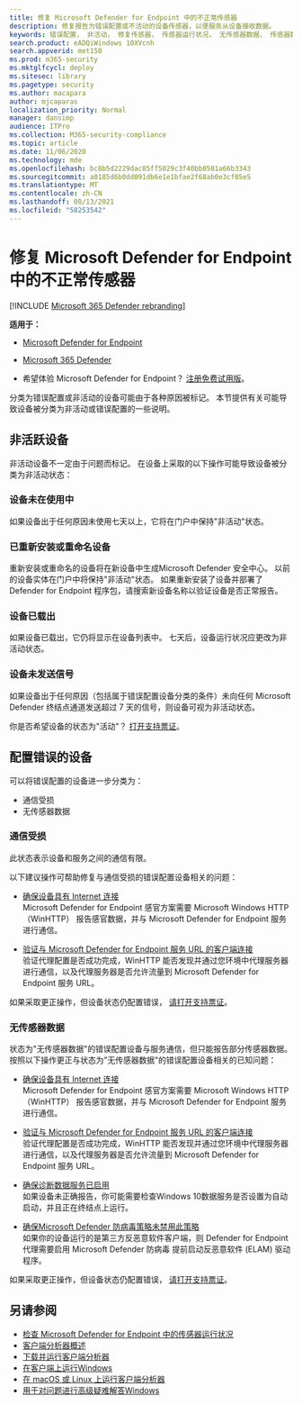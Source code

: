 ```yaml
---
title: 修复 Microsoft Defender for Endpoint 中的不正常传感器
description: 修复报告为错误配置或不活动的设备传感器，以便服务从设备接收数据。
keywords: 错误配置， 非活动， 修复传感器， 传感器运行状况， 无传感器数据， 传感器数据， 通信受损， 通信
search.product: eADQiWindows 10XVcnh
search.appverid: met150
ms.prod: m365-security
ms.mktglfcycl: deploy
ms.sitesec: library
ms.pagetype: security
ms.author: macapara
author: mjcaparas
localization_priority: Normal
manager: dansimp
audience: ITPro
ms.collection: M365-security-compliance
ms.topic: article
ms.date: 11/06/2020
ms.technology: mde
ms.openlocfilehash: bc8b5d2229dac85ff5029c3f40bb0581a66b3343
ms.sourcegitcommit: a0185d6b0dd091db6e1e1bfae2f68ab0e3cf05e5
ms.translationtype: MT
ms.contentlocale: zh-CN
ms.lasthandoff: 08/13/2021
ms.locfileid: "58253542"
---
```

# <a name="fix-unhealthy-sensors-in-microsoft-defender-for-endpoint"></a>修复 Microsoft Defender for Endpoint 中的不正常传感器

[!INCLUDE [Microsoft 365 Defender rebranding](../../includes/microsoft-defender.md)]

**适用于：**
- [Microsoft Defender for Endpoint](https://go.microsoft.com/fwlink/?linkid=2154037)
- [Microsoft 365 Defender](https://go.microsoft.com/fwlink/?linkid=2118804)

- 希望体验 Microsoft Defender for Endpoint？ [注册免费试用版](https://signup.microsoft.com/create-account/signup?products=7f379fee-c4f9-4278-b0a1-e4c8c2fcdf7e&ru=https://aka.ms/MDEp2OpenTrial?ocid=docs-wdatp-fixsensor-abovefoldlink)。

分类为错误配置或非活动的设备可能由于各种原因被标记。 本节提供有关可能导致设备被分类为非活动或错误配置的一些说明。

## <a name="inactive-devices"></a>非活跃设备

非活动设备不一定由于问题而标记。 在设备上采取的以下操作可能导致设备被分类为非活动状态：

### <a name="device-is-not-in-use"></a>设备未在使用中

如果设备出于任何原因未使用七天以上，它将在门户中保持"非活动"状态。

### <a name="device-was-reinstalled-or-renamed"></a>已重新安装或重命名设备
重新安装或重命名的设备将在新设备中生成Microsoft Defender 安全中心。 以前的设备实体在门户中将保持"非活动"状态。 如果重新安装了设备并部署了 Defender for Endpoint 程序包，请搜索新设备名称以验证设备是否正常报告。

### <a name="device-was-offboarded"></a>设备已载出
如果设备已载出，它仍将显示在设备列表中。 七天后，设备运行状况应更改为非活动状态。

### <a name="device-is-not-sending-signals"></a>设备未发送信号
如果设备出于任何原因（包括属于错误配置设备分类的条件）未向任何 Microsoft Defender 终结点通道发送超过 7 天的信号，则设备可视为非活动状态。 

你是否希望设备的状态为"活动"？ [打开支持票证](https://support.microsoft.com/getsupport?wf=0&tenant=ClassicCommercial&oaspworkflow=start_1.0.0.0&locale=en-us&supportregion=en-us&pesid=16055&ccsid=636206786382823561)。

## <a name="misconfigured-devices"></a>配置错误的设备
可以将错误配置的设备进一步分类为：
- 通信受损
- 无传感器数据

### <a name="impaired-communications"></a>通信受损
此状态表示设备和服务之间的通信有限。

以下建议操作可帮助修复与通信受损的错误配置设备相关的问题：

- [确保设备具有 Internet 连接](troubleshoot-onboarding.md#troubleshoot-onboarding-issues-on-the-device)</br>
  Microsoft Defender for Endpoint 感官方案需要 Microsoft Windows HTTP （WinHTTP） 报告感官数据，并与 Microsoft Defender for Endpoint 服务进行通信。

- [验证与 Microsoft Defender for Endpoint 服务 URL 的客户端连接](configure-proxy-internet.md#verify-client-connectivity-to-microsoft-defender-for-endpoint-service-urls)</br>
  验证代理配置是否成功完成，WinHTTP 能否发现并通过您环境中代理服务器进行通信，以及代理服务器是否允许流量到 Microsoft Defender for Endpoint 服务 URL。

如果采取更正操作，但设备状态仍配置错误， [请打开支持票证](https://go.microsoft.com/fwlink/?LinkID=761093&clcid=0x409)。

### <a name="no-sensor-data"></a>无传感器数据
状态为"无传感器数据"的错误配置设备与服务通信，但只能报告部分传感器数据。
按照以下操作更正与状态为"无传感器数据"的错误配置设备相关的已知问题：

- [确保设备具有 Internet 连接](troubleshoot-onboarding.md#troubleshoot-onboarding-issues-on-the-device)</br>
  Microsoft Defender for Endpoint 感官方案需要 Microsoft Windows HTTP （WinHTTP） 报告感官数据，并与 Microsoft Defender for Endpoint 服务进行通信。

- [验证与 Microsoft Defender for Endpoint 服务 URL 的客户端连接](configure-proxy-internet.md#verify-client-connectivity-to-microsoft-defender-for-endpoint-service-urls)</br>
  验证代理配置是否成功完成，WinHTTP 能否发现并通过您环境中代理服务器进行通信，以及代理服务器是否允许流量到 Microsoft Defender for Endpoint 服务 URL。

- [确保诊断数据服务已启用](troubleshoot-onboarding.md#ensure-the-diagnostics-service-is-enabled)</br>
如果设备未正确报告，你可能需要检查Windows 10数据服务是否设置为自动启动，并且正在终结点上运行。

- [确保Microsoft Defender 防病毒策略未禁用此策略](troubleshoot-onboarding.md#ensure-that-microsoft-defender-antivirus-is-not-disabled-by-a-policy)</br>
如果你的设备运行的是第三方反恶意软件客户端，则 Defender for Endpoint 代理需要启用 Microsoft Defender 防病毒 提前启动反恶意软件 (ELAM) 驱动程序。

如果采取更正操作，但设备状态仍配置错误， [请打开支持票证](https://go.microsoft.com/fwlink/?LinkID=761093&clcid=0x409)。

## <a name="see-also"></a>另请参阅
- [检查 Microsoft Defender for Endpoint 中的传感器运行状况](check-sensor-status.md)
- [客户端分析器概述](overview-client-analyzer.md)
- [下载并运行客户端分析器](download-client-analyzer.md)
- [在客户端上运行Windows](run-analyzer-windows.md)
- [在 macOS 或 Linux 上运行客户端分析器](run-analyzer-macos-linux.md)
- [用于对问题进行高级疑难解答Windows](data-collection-analyzer.md)

